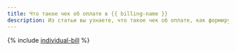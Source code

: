 ```yaml
---
title: Что такое чек об оплате в {{ billing-name }}
description: Из статьи вы узнаете, что такое чек об оплате, как формируется его сумма и его реквизиты.
---
```


{% include [individual-bill](../../_includes/billing/individual-bill.md) %}